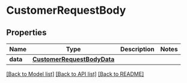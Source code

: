 # CustomerRequestBody

## Properties
Name | Type | Description | Notes
------------ | ------------- | ------------- | -------------
**data** | [**CustomerRequestBodyData**](CustomerRequestBodyData.md) |  | 

[[Back to Model list]](../README.md#documentation-for-models) [[Back to API list]](../README.md#documentation-for-api-endpoints) [[Back to README]](../README.md)

